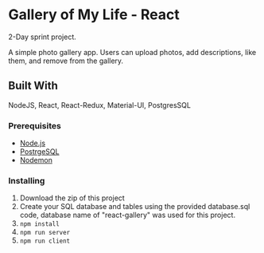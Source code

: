 # Gallery of My Life - React

2-Day sprint project.

A simple photo gallery app.  Users can upload photos, add descriptions, like them, and remove from the gallery.

## Built With

NodeJS, React, React-Redux, Material-UI, PostgresSQL

### Prerequisites

- [Node.js](https://nodejs.org/en/)
- [PostrgeSQL](https://www.postgresql.org/)
- [Nodemon](https://nodemon.io/)

### Installing

1. Download the zip of this project
2. Create your SQL database and tables using the provided database.sql code, database name of "react-gallery" was used for this project.
3. `npm install`
4. `npm run server`
5. `npm run client`
